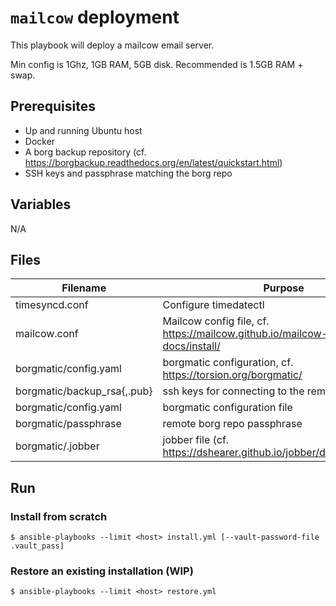 # `mailcow` deployment

This playbook will deploy a mailcow email server.

Min config is 1Ghz, 1GB RAM, 5GB disk. Recommended is 1.5GB RAM + swap.

## Prerequisites

- Up and running Ubuntu host
- Docker
- A borg backup repository (cf. https://borgbackup.readthedocs.org/en/latest/quickstart.html)
- SSH keys and passphrase matching the borg repo

## Variables

N/A

## Files

Filename | Purpose
--- | ---
timesyncd.conf | Configure timedatectl
mailcow.conf | Mailcow config file, cf. https://mailcow.github.io/mailcow-dockerized-docs/install/
borgmatic/config.yaml | borgmatic configuration, cf. https://torsion.org/borgmatic/
borgmatic/backup_rsa{,.pub} | ssh keys for connecting to the remote borg repo
borgmatic/config.yaml | borgmatic configuration file
borgmatic/passphrase | remote borg repo passphrase
borgmatic/.jobber | jobber file (cf. https://dshearer.github.io/jobber/doc/v1.3/#jobfile)

## Run

### Install from scratch

`$ ansible-playbooks --limit <host> install.yml [--vault-password-file .vault_pass]`

### Restore an existing installation (WIP)

`$ ansible-playbooks --limit <host> restore.yml`

